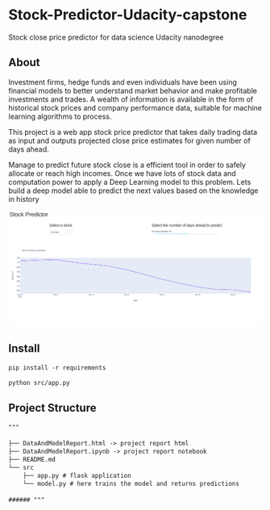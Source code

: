 # Stock-Predictor-Udacity-capstone
Stock close price predictor for data science Udacity nanodegree 



## About

Investment firms, hedge funds and even individuals have been using financial models to better understand market behavior and make profitable investments and trades. A wealth of information is available in the form of historical stock prices and company performance data, suitable for machine learning algorithms to process.

This project is a web app stock price predictor that takes daily trading data as input and outputs projected close price estimates for given number of days ahead.

Manage to predict future stock close is a efficient tool in order to safely allocate or reach high incomes. Once we have lots of stock data and computation power to apply a Deep Learning model to this problem. Lets build a deep model able to predict the next values based on the knowledge in history



![](SystemExample.png)

## Install 

```
pip install -r requirements
```

```
python src/app.py
```



## Project Structure

```
"""

├── DataAndModelReport.html -> project report html
├── DataAndModelReport.ipynb -> project report notebook
├── README.md 
└── src
    ├── app.py # flask application
    └── model.py # here trains the model and returns predictions

###### """
```

